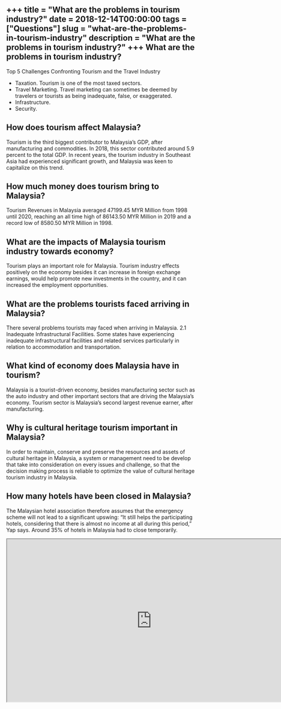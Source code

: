 +++
title = "What are the problems in tourism industry?"
date = 2018-12-14T00:00:00
tags = ["Questions"]
slug = "what-are-the-problems-in-tourism-industry"
description = "What are the problems in tourism industry?"
+++
What are the problems in tourism industry?
------------------------------------------

Top 5 Challenges Confronting Tourism and the Travel Industry

- Taxation. Tourism is one of the most taxed sectors.
- Travel Marketing. Travel marketing can sometimes be deemed by travelers or tourists as being inadequate, false, or exaggerated.
- Infrastructure.
- Security.

How does tourism affect Malaysia?
---------------------------------

Tourism is the third biggest contributor to Malaysia’s GDP, after manufacturing and commodities. In 2018, this sector contributed around 5.9 percent to the total GDP. In recent years, the tourism industry in Southeast Asia had experienced significant growth, and Malaysia was keen to capitalize on this trend.

How much money does tourism bring to Malaysia?
----------------------------------------------

Tourism Revenues in Malaysia averaged 47199.45 MYR Million from 1998 until 2020, reaching an all time high of 86143.50 MYR Million in 2019 and a record low of 8580.50 MYR Million in 1998.

What are the impacts of Malaysia tourism industry towards economy?
------------------------------------------------------------------

Tourism plays an important role for Malaysia. Tourism industry effects positively on the economy besides it can increase in foreign exchange earnings, would help promote new investments in the country, and it can increased the employment opportunities.

What are the problems tourists faced arriving in Malaysia?
----------------------------------------------------------

There several problems tourists may faced when arriving in Malaysia. 2.1 Inadequate Infrastructural Facilities. Some states have experiencing inadequate infrastructural facilities and related services particularly in relation to accommodation and transportation.

What kind of economy does Malaysia have in tourism?
---------------------------------------------------

Malaysia is a tourist-driven economy, besides manufacturing sector such as the auto industry and other important sectors that are driving the Malaysia’s economy. Tourism sector is Malaysia’s second largest revenue earner, after manufacturing.

Why is cultural heritage tourism important in Malaysia?
-------------------------------------------------------

In order to maintain, conserve and preserve the resources and assets of cultural heritage in Malaysia, a system or management need to be develop that take into consideration on every issues and challenge, so that the decision making process is reliable to optimize the value of cultural heritage tourism industry in Malaysia.

How many hotels have been closed in Malaysia?
---------------------------------------------

The Malaysian hotel association therefore assumes that the emergency scheme will not lead to a significant upswing: “It still helps the participating hotels, considering that there is almost no income at all during this period,” Yap says. Around 35% of hotels in Malaysia had to close temporarily.

<iframe allow="accelerometer; autoplay; clipboard-write; encrypted-media; gyroscope; picture-in-picture" allowfullscreen="" class="__youtube_prefs__  epyt-is-override  no-lazyload" data-no-lazy="1" data-origheight="433" data-origwidth="770" data-skipgform_ajax_framebjll="" height="433" id="_ytid_75544" loading="lazy" src="https://www.youtube.com/embed/aDmKCbYmxJs?enablejsapi=1&autoplay=0&cc_load_policy=0&cc_lang_pref=&iv_load_policy=1&loop=0&modestbranding=0&rel=1&fs=1&playsinline=0&autohide=2&theme=dark&color=red&controls=1&" title="YouTube player" width="770"></iframe>